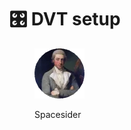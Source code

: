 # 🎛 DVT setup

<figure><img src="../.gitbook/assets/Spacesider.png" alt=""><figcaption><p>Spacesider</p></figcaption></figure>
